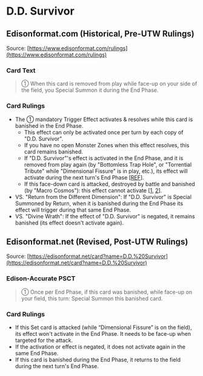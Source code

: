 # D.D. Survivor

## Edisonformat.com (Historical, Pre-UTW Rulings)

Source: [https://www.edisonformat.com/rulings](https://www.edisonformat.com/rulings)

### Card Text

> ① When this card is removed from play while face-up on your side of the field, you Special Summon it during the End Phase.

### Card Rulings

*   The ① mandatory Trigger Effect activates & resolves while this card is banished in the End Phase.
    *   This effect can only be activated once per turn by each copy of "D.D. Survivor".
    *   If you have no open Monster Zones when this effect resolves, this card remains banished.
    *   If "D.D. Survivor"'s effect is activated in the End Phase, and it is removed from play again (by "Bottomless Trap Hole", or "Torrential Tribute" while "Dimensional Fissure" is in play, etc.), its effect will activate during the next turn's End Phase \[[REF](https://www.pojo.biz/board/showpost.php?p=17839677&postcount=4)\].
    *   If this face-down card is attacked, destroyed by battle and banished (by "Macro Cosmos"): this effect cannot activate \[[1](https://www.pojo.biz/board/showpost.php?p=17413996&postcount=13), [2](https://www.pojo.biz/board/showpost.php?p=17414058&postcount=14)\].
*   VS. "Return from the Different Dimension": If "D.D. Survivor" is Special Summoned by Return, when it is banished during the End Phase its effect will trigger during that same End Phase.
*   VS. "Divine Wrath": If the effect of "D.D. Survivor" is negated, it remains banished (its effect doesn't activate again).

## Edisonformat.net (Revised, Post-UTW Rulings)

Source: [https://edisonformat.net/card?name=D.D.%20Survivor](https://edisonformat.net/card?name=D.D.%20Survivor)

### Edison-Accurate PSCT

> ① Once per End Phase, if this card was banished, while face-up on your field, this turn:
> Special Summon this banished card.

### Card Rulings

*   If this Set card is attacked (while “Dimensional Fissure” is on the field), its effect won't activate in the End Phase. It needs to be face-up when targeted for the attack.
*   If the activation or effect is negated, it does not activate again in the same End Phase.
*   If this card is banished during the End Phase, it returns to the field during the next turn's End Phase.
            